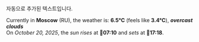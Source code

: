 
자동으로 추가된 텍스트입니다.

<!--START_SECTION:weather:moscow-->
Currently in **Moscow** (RU), the weather is: **6.5°C** (feels like **3.4°C**), ***overcast clouds***<br/>
On *October 20, 2025*, the *sun rises* at 🌅**07:10** and *sets* at 🌇**17:18**.
<!--END_SECTION:weather-->
